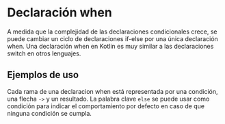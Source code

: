 # Declaración when

A medida que la complejidad de las declaraciones condicionales crece, se puede cambiar un ciclo de declaraciones if-else por una única declaración when.
Una declaración when en Kotlin es muy similar a las declaraciones switch en otros lenguajes.

## Ejemplos de uso

Cada rama de una declaracion when está representada por una condición, una flecha `->` y un resultado.
La palabra clave `else` se puede usar como condición para indicar el comportamiento por defecto en caso de que ninguna condición se cumpla.
